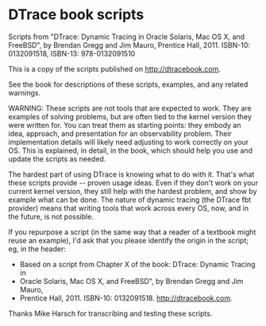DTrace book scripts
===================

Scripts from "DTrace: Dynamic Tracing in Oracle Solaris, Mac OS X, and FreeBSD", by Brendan Gregg and Jim Mauro, Prentice Hall, 2011.
ISBN-10: 0132091518, ISBN-13: 978-0132091510

This is a copy of the scripts published on http://dtracebook.com.

See the book for descriptions of these scripts, examples, and any related warnings.

WARNING: These scripts are not tools that are expected to work. They are examples of solving problems, but are often tied to the kernel version they were written for. You can treat them as starting points: they embody an idea, approach, and presentation for an observability problem. Their implementation details will likely need adjusting to work correctly on your OS. This is explained, in detail, in the book, which should help you use and update the scripts as needed.

The hardest part of using DTrace is knowing what to do with it. That's what these scripts provide -- proven usage ideas. Even if they don't work on your current kernel version, they still help with the hardest problem, and show by example what can be done. The nature of dynamic tracing (the DTrace fbt provider) means that writing tools that work across every OS, now, and in the future, is not possible.

If you repurpose a script (in the same way that a reader of a textbook might reuse an example), I'd ask that you please identify the origin in the script; eg, in the header:

 * Based on a script from Chapter X of the book: DTrace: Dynamic Tracing in
 * Oracle Solaris, Mac OS X, and FreeBSD", by Brendan Gregg and Jim Mauro,
 * Prentice Hall, 2011. ISBN-10: 0132091518. http://dtracebook.com.

Thanks Mike Harsch for transcribing and testing these scripts.
